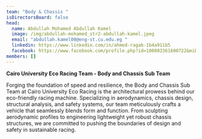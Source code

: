 ```yaml
---
team: "Body & Chassis "
isDirectorsBoard: false
head:
  name: Abdullah Mohamed Abdullah Kamel
  image: /img/abdullah-mohamed_str2-abdullah-kamel.jpeg
  email: "abdullah.kamel00@eng-st.cu.edu.eg "
  linkedin: https://www.linkedin.com/in/ahmed-ragab-1b4a911b5
  facebook: https://www.facebook.com/profile.php?id=100003361600722&mibextid=ZbWKwL
members: []
---
```

**Cairo University Eco Racing Team - Body and Chassis Sub Team**

Forging the foundation of speed and resilience, the Body and Chassis Sub Team at Cairo University Eco Racing is the architectural prowess behind our eco-friendly racing machine. Specializing in aerodynamics, chassis design, structural analysis, and safety systems, our team meticulously crafts a vehicle that seamlessly blends form and function. From sculpting aerodynamic profiles to engineering lightweight yet robust chassis structures, we are committed to pushing the boundaries of design and safety in sustainable racing.